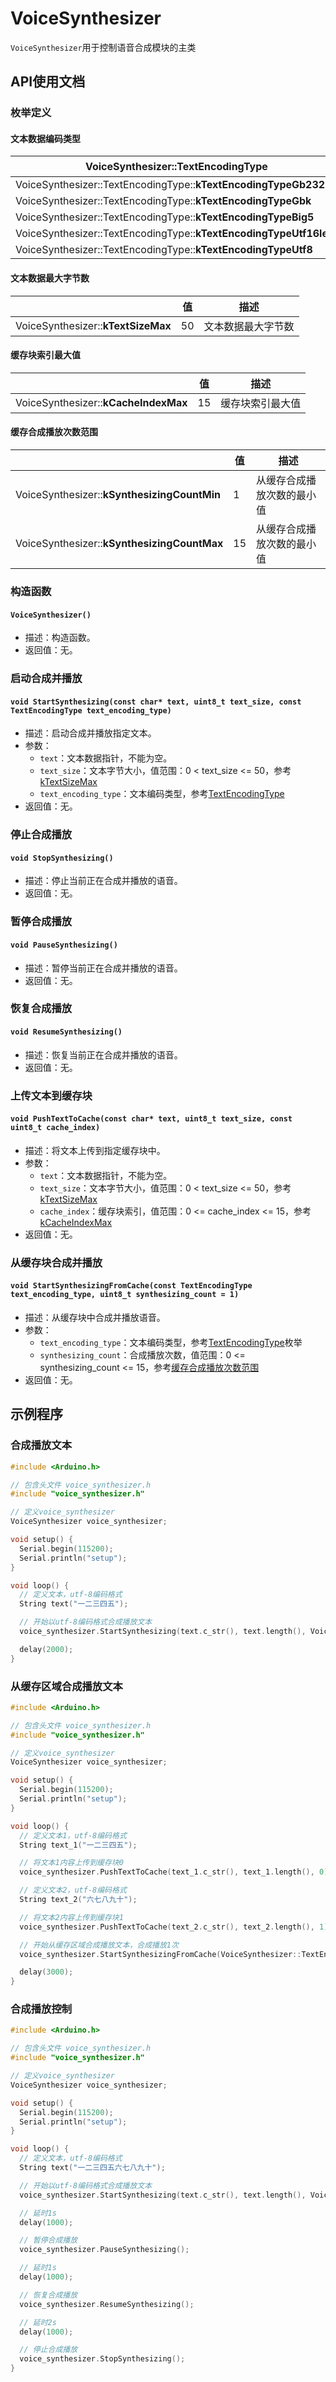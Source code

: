 # VoiceSynthesizer

`VoiceSynthesizer`用于控制语音合成模块的主类

## API使用文档

### 枚举定义

#### 文本数据编码类型

| VoiceSynthesizer::**TextEncodingType** | 值 | 描述 |
| --- | --- | --- |
| VoiceSynthesizer::TextEncodingType::**kTextEncodingTypeGb23212** | 0x00 | GB2312 |
| VoiceSynthesizer::TextEncodingType::**kTextEncodingTypeGbk** | 0x01 | GBK |
| VoiceSynthesizer::TextEncodingType::**kTextEncodingTypeBig5** | 0x02 | BIG5 |
| VoiceSynthesizer::TextEncodingType::**kTextEncodingTypeUtf16le** | 0x03 | UTF16LE |
| VoiceSynthesizer::TextEncodingType::**kTextEncodingTypeUtf8** | 0x04 | UTF8 |

#### 文本数据最大字节数

| | 值 | 描述 |
| --- | --- | --- |
| VoiceSynthesizer::**kTextSizeMax** | 50 | 文本数据最大字节数 |

#### 缓存块索引最大值

| | 值 | 描述 |
| --- | --- | --- |
| VoiceSynthesizer::**kCacheIndexMax** | 15 | 缓存块索引最大值 |

#### 缓存合成播放次数范围

| | 值 | 描述 |
| --- | --- | --- |
| VoiceSynthesizer::**kSynthesizingCountMin** | 1 | 从缓存合成播放次数的最小值 |
| VoiceSynthesizer::**kSynthesizingCountMax** | 15 | 从缓存合成播放次数的最小值 |

### 构造函数

#### `VoiceSynthesizer()`

- 描述：构造函数。
- 返回值：无。

### 启动合成并播放

#### `void StartSynthesizing(const char* text, uint8_t text_size, const TextEncodingType text_encoding_type)`

- 描述：启动合成并播放指定文本。
- 参数：
  - `text`：文本数据指针，不能为空。
  - `text_size`：文本字节大小，值范围：0 < text_size <= 50，参考[kTextSizeMax](#文本数据最大字节数)
  - `text_encoding_type`：文本编码类型，参考[TextEncodingType](#文本数据编码类型)
- 返回值：无。

### 停止合成播放

#### `void StopSynthesizing()`

- 描述：停止当前正在合成并播放的语音。
- 返回值：无。

### 暂停合成播放

#### `void PauseSynthesizing()`

- 描述：暂停当前正在合成并播放的语音。
- 返回值：无。

### 恢复合成播放

#### `void ResumeSynthesizing()`

- 描述：恢复当前正在合成并播放的语音。
- 返回值：无。

### 上传文本到缓存块

#### `void PushTextToCache(const char* text, uint8_t text_size, const uint8_t cache_index)`

- 描述：将文本上传到指定缓存块中。
- 参数：
  - `text`：文本数据指针，不能为空。
  - `text_size`：文本字节大小，值范围：0 < text_size <= 50，参考[kTextSizeMax](#文本数据最大字节数)
  - `cache_index`：缓存块索引，值范围：0 <= cache_index <= 15，参考[kCacheIndexMax](#缓存块索引最大值)
- 返回值：无。

### 从缓存块合成并播放

#### `void StartSynthesizingFromCache(const TextEncodingType text_encoding_type, uint8_t synthesizing_count = 1)`

- 描述：从缓存块中合成并播放语音。
- 参数：
  - `text_encoding_type`：文本编码类型，参考[TextEncodingType](#文本数据编码类型)枚举
  - `synthesizing_count`：合成播放次数，值范围：0 <= synthesizing_count <= 15，参考[缓存合成播放次数范围](#缓存合成播放次数范围)
- 返回值：无。

## 示例程序

### 合成播放文本

```c++
#include <Arduino.h>

// 包含头文件 voice_synthesizer.h
#include "voice_synthesizer.h"

// 定义voice_synthesizer
VoiceSynthesizer voice_synthesizer;

void setup() {
  Serial.begin(115200);
  Serial.println("setup");
}

void loop() {
  // 定义文本，utf-8编码格式
  String text("一二三四五");

  // 开始以utf-8编码格式合成播放文本
  voice_synthesizer.StartSynthesizing(text.c_str(), text.length(), VoiceSynthesizer::TextEncodingType::kTextEncodingTypeUtf8);

  delay(2000);
}
```

### 从缓存区域合成播放文本

```c++
#include <Arduino.h>

// 包含头文件 voice_synthesizer.h
#include "voice_synthesizer.h"

// 定义voice_synthesizer
VoiceSynthesizer voice_synthesizer;

void setup() {
  Serial.begin(115200);
  Serial.println("setup");
}

void loop() {
  // 定义文本1，utf-8编码格式
  String text_1("一二三四五");

  // 将文本1内容上传到缓存块0
  voice_synthesizer.PushTextToCache(text_1.c_str(), text_1.length(), 0);

  // 定义文本2，utf-8编码格式
  String text_2("六七八九十");

  // 将文本2内容上传到缓存块1
  voice_synthesizer.PushTextToCache(text_2.c_str(), text_2.length(), 1);

  // 开始从缓存区域合成播放文本，合成播放1次
  voice_synthesizer.StartSynthesizingFromCache(VoiceSynthesizer::TextEncodingType::kTextEncodingTypeUtf8, 1);

  delay(3000);
}
```

### 合成播放控制

```c++
#include <Arduino.h>

// 包含头文件 voice_synthesizer.h
#include "voice_synthesizer.h"

// 定义voice_synthesizer
VoiceSynthesizer voice_synthesizer;

void setup() {
  Serial.begin(115200);
  Serial.println("setup");
}

void loop() {
  // 定义文本，utf-8编码格式
  String text("一二三四五六七八九十");

  // 开始以utf-8编码格式合成播放文本
  voice_synthesizer.StartSynthesizing(text.c_str(), text.length(), VoiceSynthesizer::TextEncodingType::kTextEncodingTypeUtf8);

  // 延时1s
  delay(1000);

  // 暂停合成播放
  voice_synthesizer.PauseSynthesizing();

  // 延时1s
  delay(1000);

  // 恢复合成播放
  voice_synthesizer.ResumeSynthesizing();

  // 延时2s
  delay(1000);

  // 停止合成播放
  voice_synthesizer.StopSynthesizing();
}
```
